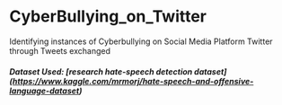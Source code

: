 # CyberBullying_on_Twitter
Identifying instances of Cyberbullying on Social Media Platform Twitter through Tweets exchanged


##### Dataset Used: [research hate-speech detection dataset] (https://www.kaggle.com/mrmorj/hate-speech-and-offensive-language-dataset)
